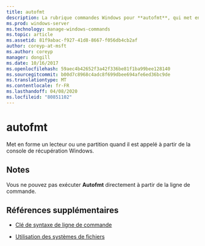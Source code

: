 ```yaml
---
title: autofmt
description: La rubrique commandes Windows pour **autofmt**, qui met en forme un lecteur ou une partition quand elle est appelée à partir de la console de récupération Windows.
ms.prod: windows-server
ms.technology: manage-windows-commands
ms.topic: article
ms.assetid: 81f9abac-f927-41d8-8667-f056db4cb2af
author: coreyp-at-msft
ms.author: coreyp
manager: dongill
ms.date: 10/16/2017
ms.openlocfilehash: 59aec4b42652f3a42f336be81f1ba99bee128140
ms.sourcegitcommit: b00d7c8968c4adc8f699dbee694afe6ed36bc9de
ms.translationtype: MT
ms.contentlocale: fr-FR
ms.lasthandoff: 04/08/2020
ms.locfileid: "80851102"
---
```

# <a name="autofmt"></a>autofmt

Met en forme un lecteur ou une partition quand il est appelé à partir de la console de récupération Windows.

## <a name="remarks"></a>Notes

Vous ne pouvez pas exécuter **Autofmt** directement à partir de la ligne de commande.

## <a name="additional-references"></a>Références supplémentaires

- [Clé de syntaxe de ligne de commande](command-line-syntax-key.md)

- [Utilisation des systèmes de fichiers](https://go.microsoft.com/fwlink/?LinkId=4509)